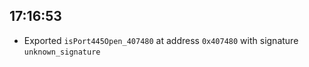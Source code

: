 
## 17:16:53
- Exported `isPort445Open_407480` at address `0x407480` with signature `unknown_signature`
